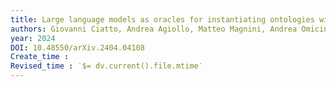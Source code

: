 ```yaml
---
title: Large language models as oracles for instantiating ontologies with domain-specific knowledge
authors: Giovanni Ciatto, Andrea Agiollo, Matteo Magnini, Andrea Omicini
year: 2024
DOI: 10.48550/arXiv.2404.04108
Create_time :  
Revised_time : ‵$= dv.current().file.mtime‵
---
```


